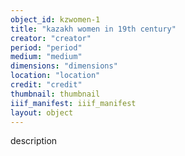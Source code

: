 ```yaml
---
object_id: kzwomen-1
title: "kazakh women in 19th century"
creator: "creator"
period: "period"
medium: "medium"
dimensions: "dimensions"
location: "location"
credit: "credit"
thumbnail: thumbnail
iiif_manifest: iiif_manifest
layout: object
---
```


description
